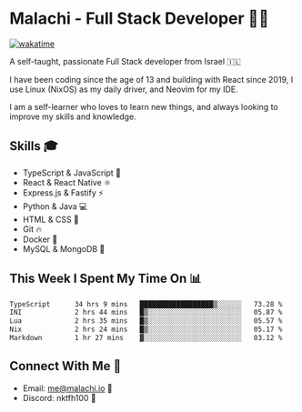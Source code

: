 # Malachi - Full Stack Developer 🚀🔥
[![wakatime](https://wakatime.com/badge/user/112ec769-e669-4b78-a46f-cf4343930741.svg)](https://wakatime.com/@112ec769-e669-4b78-a46f-cf4343930741)

A self-taught, passionate Full Stack developer from Israel 🇮🇱

I have been coding since the age of 13 and building with React since 2019, I use Linux (NixOS) as my daily driver, and Neovim for my IDE.

I am a self-learner who loves to learn new things, and always looking to improve my skills and knowledge.

## Skills 🎓
- TypeScript & JavaScript 💎
- React & React Native ⚛️
- Express.js & Fastify ⚡️
- Python & Java 💻
- HTML & CSS 🎨
- Git 🔥
- Docker 🐳
- MySQL & MongoDB 💾

## This Week I Spent My Time On 📊
<!--START_SECTION:waka-->

```txt
TypeScript      34 hrs 9 mins   ██████████████████▒░░░░░░   73.28 %
INI             2 hrs 44 mins   █▒░░░░░░░░░░░░░░░░░░░░░░░   05.87 %
Lua             2 hrs 35 mins   █▒░░░░░░░░░░░░░░░░░░░░░░░   05.57 %
Nix             2 hrs 24 mins   █▒░░░░░░░░░░░░░░░░░░░░░░░   05.17 %
Markdown        1 hr 27 mins    ▓░░░░░░░░░░░░░░░░░░░░░░░░   03.12 %
```

<!--END_SECTION:waka-->


## Connect With Me 📱
- Email: me@malachi.io 📧
- Discord: nktfh100 👾

